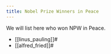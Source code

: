 ```yaml
---
title: Nobel Prize Winners in Peace
---
```


We will list here who won NPW in Peace.

* [[linus_pauling]]#
* [[alfred_fried]]#
